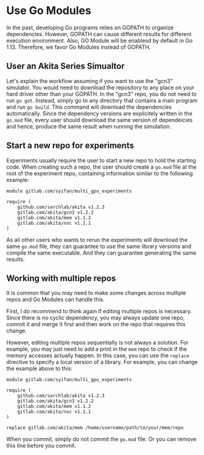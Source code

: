 # Use Go Modules

In the past, developing Go programs relies on GOPATH to organize dependencies. However, GOPATH can cause different results for different execution environment. Also, GO Module will be enablesd by default in Go 1.13. Therefore, we favor Go Modules instead of GOPATH.

## User an Akita Series Simualtor

Let's explain the workflow assuming if you want to use the "gcn3" simulator. You would need to download the repository to any place on your hard driver other than your GOPATH. In the "gcn3" repo, you do not need to run `go get`. Instead, simply go to any directory that contains a main program and run `go build`. This command will download the dependencies automatically. Since the dependency versions are explicitely written in the `go.mod` file, every user should download the same version of dependeicies and hence, produce the same result when running the simulation.

## Start a new repo for experiments

Experiments usually require the user to start a new repo to hold the starting code. When creating such a repo, the user should create a `go.mod` file at the root of the experiment repo, containing information similar to the following example:

```gomod
module gitlab.com/syifan/multi_gpu_experiments

require (
	github.com/sarchlab/akita v1.2.3
	gitlab.com/akita/gcn3 v1.2.2
	gitlab.com/akita/mem v1.1.2
	gitlab.com/akita/noc v1.1.1
)
```

As all other users who wants to rerun the experiments will download the same `go.mod` file, they can guarantee to use the same library versions and compile the same executable. And they can guarantee generating the same results. 

## Working with multiple repos

It is common that you may need to make some changes across mutliple repos and Go Modules can handle this.

First, I do recommend to think again if editing multiple repos is necessary. Since there is no cyclic dependency, you may always update one repo, commit it and merge it first and then work on the repo that requires this change. 

However, editing multiple repos sequentially is not always a solution. For example, you may just need to add a print in the `mem` repo to check if the memory accesses actually happen. In this case, you can use the `replace` directive to specify a local version of a library. For example, you can change the example above to this:

```gomod
module gitlab.com/syifan/multi_gpu_experiments

require (
	github.com/sarchlab/akita v1.2.3
	gitlab.com/akita/gcn3 v1.2.2
	gitlab.com/akita/mem v1.1.2
	gitlab.com/akita/noc v1.1.1
)

replace gitlab.com/akita/mem /home/username/path/to/your/mem/repo
```

When you commit, simply do not commit the `go.mod` file. Or you can remove this line before you commit.
